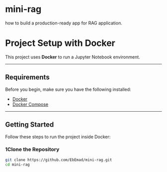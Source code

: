 # mini-rag
how to build a production-ready app for RAG application.


#  Project Setup with Docker

This project uses **Docker** to run a Jupyter Notebook environment.

---

##  Requirements
Before you begin, make sure you have the following installed:
- [Docker](https://docs.docker.com/get-docker/)
- [Docker Compose](https://docs.docker.com/compose/install/)

---

##  Getting Started

Follow these steps to run the project inside Docker:

### 1️Clone the Repository
```bash
git clone https://github.com/EbEmad/mini-rag.git
cd mini-rag
